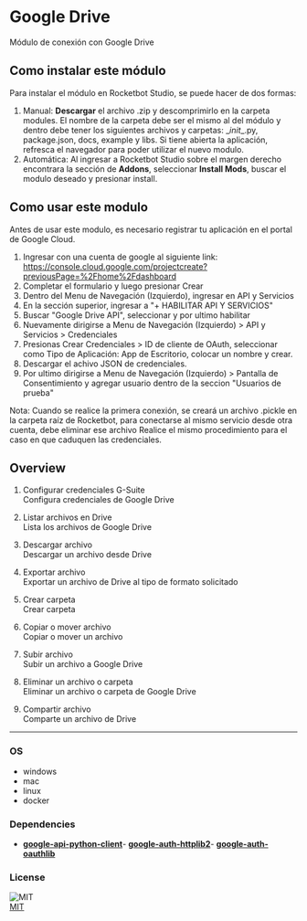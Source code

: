 



# Google Drive
  
Módulo de conexión con Google Drive  

## Como instalar este módulo
  
Para instalar el módulo en Rocketbot Studio, se puede hacer de dos formas:
1. Manual: __Descargar__ el archivo .zip y 
descomprimirlo en la carpeta modules. El nombre de la carpeta debe ser el mismo al del módulo y dentro debe tener los 
siguientes archivos y carpetas: \__init__.py, package.json, docs, example y libs. Si tiene abierta la aplicación, 
refresca el navegador para poder utilizar el nuevo modulo.
2. Automática: Al ingresar a Rocketbot Studio sobre el margen
 derecho encontrara la sección de **Addons**, seleccionar **Install Mods**, buscar el modulo deseado y presionar 
install.  




## Como usar este modulo

Antes de usar este modulo, es necesario registrar tu aplicación en el portal de Google 
Cloud. 

1. Ingresar con una cuenta de google al siguiente link: 
https://console.cloud.google.com/projectcreate?previousPage=%2Fhome%2Fdashboard
2. Completar el formulario y luego 
presionar Crear
3. Dentro del Menu de Navegación (Izquierdo), ingresar en API y Servicios
4. En la sección superior, 
ingresar a "+ HABILITAR API Y SERVICIOS"
5. Buscar "Google Drive API", seleccionar y por ultimo habilitar
6. Nuevamente 
dirigirse a Menu de Navegación (Izquierdo) > API y Servicios > Credenciales
7. Presionas Crear Credenciales > ID de 
cliente de OAuth, seleccionar como Tipo de Aplicación: App de Escritorio, colocar un nombre y crear.
8. Descargar el 
achivo JSON de credenciales.
9. Por ultimo dirigirse a Menu de Navegación (Izquierdo) > Pantalla de Consentimiento y 
agregar usuario dentro de la seccion "Usuarios de prueba"

Nota: Cuando se realice la primera conexión, se creará un 
archivo .pickle en la carpeta raíz de Rocketbot, para conectarse al mismo servicio desde otra cuenta, debe eliminar
ese 
archivo Realice el mismo procedimiento para el caso en que caduquen las credenciales.


## Overview


1. Configurar credenciales G-Suite  
Configura credenciales de Google Drive

2. Listar archivos en Drive  
Lista los archivos de Google Drive

3. Descargar archivo  
Descargar un archivo desde Drive

4. Exportar archivo  
Exportar un archivo de Drive al tipo de formato solicitado

5. Crear carpeta  
Crear carpeta

6. Copiar o mover archivo  
Copiar o mover un archivo

7. Subir archivo  
Subir un archivo a Google Drive

8. Eliminar un archivo o carpeta  
Eliminar un archivo o carpeta de Google Drive

9. Compartir archivo  
Comparte un archivo de Drive  




----
### OS

- windows
- mac
- linux
- docker

### Dependencies
- [**google-api-python-client**](https://pypi.org/project/google-api-python-client/)- [**google-auth-httplib2**](https://pypi.org/project/google-auth-httplib2/)- [**google-auth-oauthlib**](https://pypi.org/project/google-auth-oauthlib/)
### License
  
![MIT](https://camo.githubusercontent.com/107590fac8cbd65071396bb4d04040f76cde5bde/687474703a2f2f696d672e736869656c64732e696f2f3a6c6963656e73652d6d69742d626c75652e7376673f7374796c653d666c61742d737175617265)  
[MIT](http://opensource.org/licenses/mit-license.ph)
